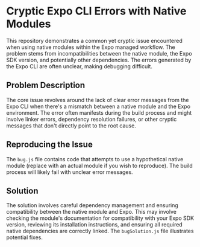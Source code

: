 # Cryptic Expo CLI Errors with Native Modules

This repository demonstrates a common yet cryptic issue encountered when using native modules within the Expo managed workflow.  The problem stems from incompatibilities between the native module, the Expo SDK version, and potentially other dependencies.  The errors generated by the Expo CLI are often unclear, making debugging difficult.

## Problem Description

The core issue revolves around the lack of clear error messages from the Expo CLI when there's a mismatch between a native module and the Expo environment.  The error often manifests during the build process and might involve linker errors, dependency resolution failures, or other cryptic messages that don't directly point to the root cause.

## Reproducing the Issue

The `bug.js` file contains code that attempts to use a hypothetical native module (replace with an actual module if you wish to reproduce). The build process will likely fail with unclear error messages.

## Solution

The solution involves careful dependency management and ensuring compatibility between the native module and Expo.  This may involve checking the module's documentation for compatibility with your Expo SDK version, reviewing its installation instructions, and ensuring all required native dependencies are correctly linked.  The `bugSolution.js` file illustrates potential fixes.
